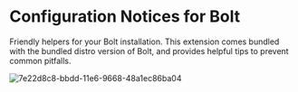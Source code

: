 Configuration Notices for Bolt
==============================

Friendly helpers for your Bolt installation. This extension
comes bundled with the bundled distro version of Bolt, and
provides helpful tips to prevent common pitfalls.

![7e22d8c8-bbdd-11e6-9668-48a1ec86ba04](https://cloud.githubusercontent.com/assets/1833361/21287029/3f4d8cf4-c463-11e6-8cd1-69583e7fa2ba.png)


